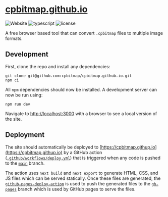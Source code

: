 # [cpbitmap.github.io](https://cpbitmap.github.io)

![Website](https://img.shields.io/website?label=Website&url=https%3A%2F%2Fcpbitmap.github.io)
![typescript](https://img.shields.io/github/languages/top/cpbitmap/cpbitmap.github.io?label=TypeScript)
![license](https://img.shields.io/github/license/cpbitmap/cpbitmap.github.io?label=License)

A free browser based tool that can convert `.cpbitmap` files to multiple image formats.

## Development

First, clone the repo and install any dependencies:

```
git clone git@github.com:cpbitmap/cpbitmap.github.io.git
npm ci
```

All `npm` dependencies should now be installed. A development server can now be run using:

```
npm run dev
```

Navigate to [http://localhost:3000](http://localhost:3000) with a browser to see a local version of the site.

## Deployment

The site should automatically be deployed to [https://cpbitmap.githup.io](https://cpbitmap.githup.io) by a GitHub action ([`.github/workflows/deploy.yml`](.github/workflows/deploy.yml)) that is triggered when any code is pushed to the [`main`](https://github.com/cpbitmap/cpbitmap.github.io/tree/main) branch.

The action uses `next build` and `next export` to generate HTML, CSS, and JS files which can be served statically. Once these files are generated, the [`github-pages-deploy-action`](https://github.com/JamesIves/github-pages-deploy-action) is used to push the generated files to the [`gh-pages`](https://github.com/cpbitmap/cpbitmap.github.io/tree/gh-pages) branch which is used by GitHub pages to serve the files.
